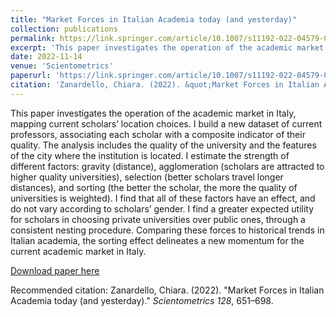 ```yaml
---
title: "Market Forces in Italian Academia today (and yesterday)"
collection: publications
permalink: https://link.springer.com/article/10.1007/s11192-022-04579-0
excerpt: 'This paper investigates the operation of the academic market in Italy, mapping current scholars’ location choices. I build a new dataset of current professors, associating each scholar with a composite indicator of their quality. The analysis includes the quality of the university and the features of the city where the institution is located. I estimate the strength of different factors: gravity (distance), agglomeration (scholars are attracted to higher quality universities), selection (better scholars travel longer distances), and sorting (the better the scholar, the more the quality of universities is weighted). I find that all of these factors have an effect, and do not vary according to scholars’ gender. I find a greater expected utility for scholars in choosing private universities over public ones, through a consistent nesting procedure. Comparing these forces to historical trends in Italian academia, the sorting effect delineates a new momentum for the current academic market in Italy.'
date: 2022-11-14
venue: 'Scientometrics'
paperurl: 'https://link.springer.com/article/10.1007/s11192-022-04579-0'
citation: 'Zanardello, Chiara. (2022). &quot;Market Forces in Italian Academia today (and yesterday).&quot; <i>Scientometrics 128</i>, 651–698.'
---
```

This paper investigates the operation of the academic market in Italy, mapping current scholars’ location choices. I build a new dataset of current professors, associating each scholar with a composite indicator of their quality. The analysis includes the quality of the university and the features of the city where the institution is located. I estimate the strength of different factors: gravity (distance), agglomeration (scholars are attracted to higher quality universities), selection (better scholars travel longer distances), and sorting (the better the scholar, the more the quality of universities is weighted). I find that all of these factors have an effect, and do not vary according to scholars’ gender. I find a greater expected utility for scholars in choosing private universities over public ones, through a consistent nesting procedure. Comparing these forces to historical trends in Italian academia, the sorting effect delineates a new momentum for the current academic market in Italy.

[Download paper here](https://link.springer.com/article/10.1007/s11192-022-04579-0)

Recommended citation: Zanardello, Chiara. (2022). &quot;Market Forces in Italian Academia today (and yesterday).&quot; <i>Scientometrics 128</i>, 651–698.
